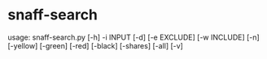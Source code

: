 # snaff-search

usage: snaff-search.py [-h] -i INPUT [-d] [-e EXCLUDE] [-w INCLUDE] [-n] [-yellow] [-green] [-red] [-black] [-shares] [-all] [-v]
